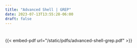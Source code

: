 ```yaml
---
title: "Advanced Shell | GREP"
date: 2023-07-13T13:55:28-06:00
draft: false
---
```


# 

{{< embed-pdf url="/static/pdfs/advanced-shell-grep.pdf" >}}
